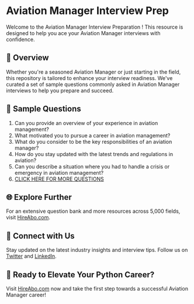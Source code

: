 # Aviation Manager Interview Prep

Welcome to the Aviation Manager Interview Preparation ! This resource is designed to help you ace your Aviation Manager interviews with confidence.

## 🚀 Overview

Whether you're a seasoned Aviation Manager or just starting in the field, this repository is tailored to enhance your interview readiness. We've curated a set of sample questions commonly asked in Aviation Manager interviews to help you prepare and succeed.

## 📝 Sample Questions

1. Can you provide an overview of your experience in aviation management?
2. What motivated you to pursue a career in aviation management?
3. What do you consider to be the key responsibilities of an aviation manager?
4. How do you stay updated with the latest trends and regulations in aviation?
5. Can you describe a situation where you had to handle a crisis or emergency in aviation management?
6. [CLICK HERE FOR MORE QUESTIONS](https://hireabo.com/job/23_3_1/Aviation%20Manager)

## 🌐 Explore Further

For an extensive question bank and more resources across 5,000 fields, visit [HireAbo.com](https://www.hireabo.com).

## 📱 Connect with Us

Stay updated on the latest industry insights and interview tips. Follow us on [Twitter](https://twitter.com/hireabo) and [LinkedIn](https://www.linkedin.com/in/hire-abo-3609972a8/).

## 🚀 Ready to Elevate Your Python Career?

Visit [HireAbo.com](https://www.hireabo.com) now and take the first step towards a successful Aviation Manager career!
